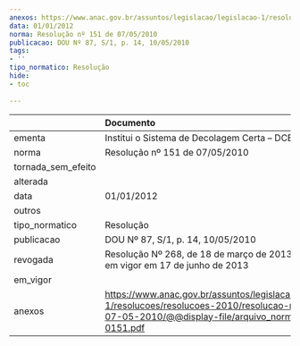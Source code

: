 ```yaml
---
anexos: https://www.anac.gov.br/assuntos/legislacao/legislacao-1/resolucoes/resolucoes-2010/resolucao-no-151-de-07-05-2010/@@display-file/arquivo_norma/A2010-0151.pdf
data: 01/01/2012
norma: Resolução nº 151 de 07/05/2010
publicacao: DOU Nº 87, S/1, p. 14, 10/05/2010
tags:
- ''
tipo_normatico: Resolução
hide: 
- toc 
 
---
```


|                    | Documento                                                                                                                                                      |
|:-------------------|:---------------------------------------------------------------------------------------------------------------------------------------------------------------|
| ementa             | Institui o Sistema de Decolagem Certa – DCERTA.                                                                                                                |
| norma              | Resolução nº 151 de 07/05/2010                                                                                                                                 |
| tornada_sem_efeito |                                                                                                                                                                |
| alterada           |                                                                                                                                                                |
| data               | 01/01/2012                                                                                                                                                     |
| outros             |                                                                                                                                                                |
| tipo_normatico     | Resolução                                                                                                                                                      |
| publicacao         | DOU Nº 87, S/1, p. 14, 10/05/2010                                                                                                                              |
| revogada           | Resolução Nº 268, de 18 de março de 2013 que entrará em vigor em 17 de junho de 2013                                                                           |
| em_vigor           |                                                                                                                                                                |
| anexos             | https://www.anac.gov.br/assuntos/legislacao/legislacao-1/resolucoes/resolucoes-2010/resolucao-no-151-de-07-05-2010/@@display-file/arquivo_norma/A2010-0151.pdf |